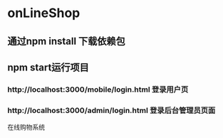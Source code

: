 # onLineShop

## 通过npm install 下载依赖包

## npm start运行项目

### http://localhost:3000/mobile/login.html 登录用户页

###  http://localhost:3000/admin/login.html 登录后台管理员页面 

在线购物系统
